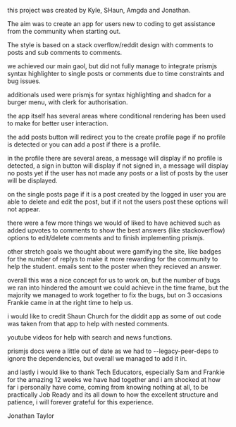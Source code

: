 this project was created by Kyle, SHaun, Amgda and Jonathan.

The aim was to create an app for users new to coding to get assistance from the community when starting out.

The style is based on a stack overflow/reddit design with comments to posts and sub comments to comments.

we achieved our main gaol, but did not fully manage to integrate prismjs syntax highlighter to single posts or comments due to time constraints and bug issues.

additionals used were prismjs for syntax highlighting and shadcn for a burger menu, with clerk for authorisation.

the app itself has several areas where conditional rendering has been used to make for better user interaction.

the add posts button will redirect you to the create profile page if no profile is detected or you can add a post if there is a profile.

in the profile there are several areas, a message will display if no profile is detected, a sign in button will display if not signed in, a message will display no posts yet if the user has not made any posts or a list of posts by the user will be displayed.

on the single posts page if it is a post created by the logged in user you are able to delete and edit the post, but if it not the users post these options will not appear.

there were a few more things we would of liked to have achieved such as added upvotes to comments to show the best answers (like stackoverflow) options to edit/delete comments and to finish implementing prismjs.

other stretch goals we thought about were gamifying the site, like badges for the number of replys to make it more rewarding for the community to help the student.
emails sent to the poster when they recieved an answer.

overall this was a nice concept for us to work on, but the number of bugs we ran into hindered the amount we could achieve in the time frame, but the majority we managed to work together to fix the bugs, but on 3 occasions Frankie came in at the right time to help us.

i would like to credit Shaun Church for the diddit app as some of out code was taken from that app to help with nested comments.

youtube videos for help with search and news functions.

prismjs docs were a little out of date as we had to --legacy-peer-deps to ignore the dependencies, but overall we managed to add it in.

and lastly i would like to thank Tech Educators, especially Sam and Frankie for the amazing 12 weeks we have had together and i am shocked at how far i personally have come, coming from knowing nothing at all, to be practically Job Ready and its all down to how the excellent structure and patience, i will forever grateful for this experience.

Jonathan Taylor
